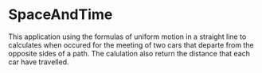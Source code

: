 # SpaceAndTime
This application using the formulas of uniform motion in a straight line to calculates when occured for the meeting of two cars that departe from the opposite sides of a path. The calulation also return the distance that each car have travelled.
